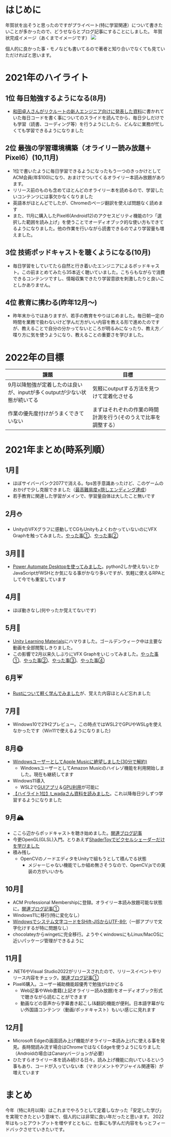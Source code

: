 # はじめに
年賀状を出そうと思ったのですがプライベート(特に学習関連）について書きたいことが多かったので、どうせならとブログ記事にすることにしました。
年賀状完成イメージ（あくまでイメージです）
![](image/2021-12-27-14-57-21.png)

個人的に良かった事・モノなども書いてるので著者と知り合いでなくても見ていただければと思います。

# 2021年のハイライト
## 1位 毎日勉強するようになる(8月)
  - [和田卓人さんがリクルートの新人エンジニア向けに発表した資料](https://speakerdeck.com/recruitengineers/software-engineers-survival-guide?slide=63)に書かれていた毎日コードを書く事についてのスライドを読んでから、毎日少しだけでも学習（読書、コーディング等）を行うようにしたら、どんなに業務が忙しくても学習できるようになりました
## 2位 最強の学習環境構築（オライリー読み放題＋Pixel6）(10,11月)
  - 1位で書いたように毎日学習できるようになったもう一つのきっかけとしてACM会員(年$100)になり、おまけでついてくるオライリー本読み放題があります。
  - リリース前のものも含めてほとんどのオライリー本を読めるので、学習したいコンテンツには事欠かなくなりました
  - 英語本がほとんどでしたが、Chromeのページ翻訳を使えば問題なく読めます
  - また、11月に購入したPixel6(Android12)のアクセスビリティ機能の1つ「選択した範囲を読み上げ」を使うことでオーディオブック的な使い方もできてるようになりました。他の作業を行いながら読書できるのでより学習量も増えました。
## 3位 技術ポッドキャストを聴くようになる(10月)
  - 毎日学習をしていてたら自然と行き着いたエンジニアによるポッドキャスト。この前まとめてみたら35本近く聴いていました。こちらもながらで消費できるコンテンツですし、情報収集できたり学習意欲を刺激したりと良いことしかありません。
## 4位 教育に携わる(昨年12月～)
  - 昨年末からではありますが、若手の教育をやりはじめました。毎日朝一定の時間を業務で扱わないけど学んだ方がいい内容を教える形で進めたのですが、教えることで自分の分かってないところが明るみになったり、教え方／喋り方に気を使うようになり、教えることの重要さを学びました。


# 2022年の目標

|課題|目標|
|----|----|
|9月以降勉強が定着したのは良いが、inputが多くoutputが少ない状態が続いてる|気軽にoutputする方法を見つけて定着化させる|
|作業の優先度付けがうまくできていない|まずはそれぞれの作業の時間計測を行う(そのうえで比率を調整する）|

# 2021年まとめ(時系列順）
## 1月🎍
- ほぼサイバーパンク2077で消える。fps苦手意識あったけど、このゲームのおかげで少し克服できました（[最高難易度×隠しエンディング達成](https://twitter.com/mossan_hoshi/status/1350471215274549251)）
- 若手教育に関連した学習がメインで、学習量自体は大したこと無いです
## 2月⛄
- UnityのVFXグラフに感動してCGもUnityもよくわかっていないのにVFX Graphを触ってみました。[やった事①](https://twitter.com/mossan_hoshi/status/1360916941280477184)、[やった事②](https://twitter.com/mossan_hoshi/status/1365511516800258052)
## 3月👩‍🎓
- [Power Automate Desktopを使ってみました](https://twitter.com/mossan_hoshi/status/1377959972508626953)。python2しか使えないとかJavaScriptがWSHとか気になる事がかなり多いですが、気軽に使えるRPAとして今でも重宝しています
## 4月🌸
- ほぼ動きなし(何やったか覚えてないです）
## 5月🎏
- [Unity Learning Materials](https://learning.unity3d.jp/)にハマりました。ゴールデンウィーク中は主要な動画を全部閲覧しきりました。
- この影響で2月以来久しぶりにVFX Graphをいじってみました。[やった事①](https://twitter.com/mossan_hoshi/status/1389159435637981184)、[やった事②](https://twitter.com/mossan_hoshi/status/1389232385095389190)、[やった事③](https://twitter.com/mossan_hoshi/status/1389452889018433537)、[やった事④](https://twitter.com/mossan_hoshi/status/1389493628142186496)
## 6月☔
- [Rustについて軽く学んでみました](https://twitter.com/mossan_hoshi/status/1410195035438542853)が、覚えた内容ほとんど忘れました
## 7月🌊
- Windows10で21H2プレビュー。この時点ではWSL2でGPUやWSLgを使えなかったです（Win11で使えるようになりました)
## 8月🌞
- [WindowsユーザーとしてApple Musicに絶望しました(30分で解約)](https://twitter.com/mossan_hoshi/status/1428912632833007682)
  - WindowsユーザーとしてAmazon Musicのハイレゾ機能を利用開始しました。現在も継続してます
- Windows11導入
  - WSL2で[GUIアプリ](https://twitter.com/mossan_hoshi/status/1421263276931915778)＆[GPU利用](https://twitter.com/mossan_hoshi/status/1433447957785759745)が可能に
- [【ハイライト1位】t_wadaさん資料を読みました](https://speakerdeck.com/recruitengineers/software-engineers-survival-guide)。これ以降毎日少しずつ学習するようになりました
## 9月🏔️
- ここら辺からポッドキャストを聴き始めました。[関連ブログ記事](https://qiita.com/mossan_hoshi/items/66239737654c2cc64eb3?utm_campaign=post_article&utm_medium=twitter&utm_source=twitter_share)
- 今更OpenGL(GLSL)入門。とりあえず[ShaderToyでピクセルシェーダーだけを学びました](https://www.shadertoy.com/user/mosan_hoshi)
- 積み残し
  - OpenCVのノードエディタをUnityで組もうとして積んでる状態
    - メジャーじゃない機能でしか組め無さそうなので、OpenCV.jsでの実装の方がいいかも
## 10月🍁
- ACM Professional Membershipに登録。オライリー本読み放題可能な状態に。[関連ブログ記事①](https://qiita.com/mossan_hoshi/items/7a044036552b7a8687ca?utm_campaign=post_article&utm_medium=twitter&utm_source=twitter_share)
- Windows11に移行(特に変化なし）
- [Windowsでシステム文字コードをSHift-JISからUTF-8化](https://twitter.com/mossan_hoshi/status/1449045196289708034)（一部アプリで文字化けするが特に問題なし）
- chocolateyからwingetに完全移行。ようやくwindowsにもLinux/MacOSに近いパッケージ管理ができるように
## 11月🎃
- .NET6やVisual Studio2022がリリースされたので、リリースイベントやリリース内容をチェック。[関連ブログ記事①](https://twitter.com/mossan_hoshi/status/1458229987044388864)
- Pixel6購入。ユーザー補助機能超優秀で勉強がはかどる
  - Web記事やWeb書籍(上記オライリー読み放題)をオーディオブック形式で聴きながら読むことができます
  - 動画などの音声から字幕書き起こし(&翻訳)機能が便利。日本語字幕がない外国語コンテンツ（動画/ポッドキャスト）もいい感じに見れます
## 12月🎅
- Microsoft Edgeの画面読み上げ機能がオライリー本読み上げに使える事を発見。長時間読み流す場合はChromeではなくEdgeを使うようになりました（Androidの場合はCanaryバージョンが必要）
- ひたすらオライリー本を読み続ける日々。読み上げ機能に向いているという事もあり、コードが入っていない本（マネジメントやアジャイル関連等）が増えています

# まとめ
今年（特に8月以降）はこれまでやろうとして定着しなかった「安定した学び」を実現できたという意味で、個人的には非常に良い年だったと思います。
2022年はもっとアウトプットを増やすとともに、仕事にも学んだ内容をもっとフィードバックさせていきたいです。